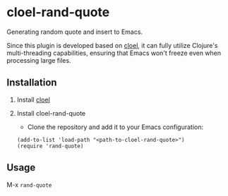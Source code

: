 # cloel-rand-quote

Generating random quote and insert to Emacs.

Since this plugin is developed based on [cloel](https://github.com/manateelazycat/cloel), it can fully utilize Clojure's multi-threading capabilities, ensuring that Emacs won't freeze even when processing large files.

## Installation

1. Install [cloel](https://github.com/manateelazycat/cloel)

2. Install cloel-rand-quote
   - Clone the repository and add it to your Emacs configuration:

   ```elisp
   (add-to-list 'load-path "<path-to-cloel-rand-quote>")
   (require 'rand-quote)
   ```

## Usage
M-x `rand-quote`
